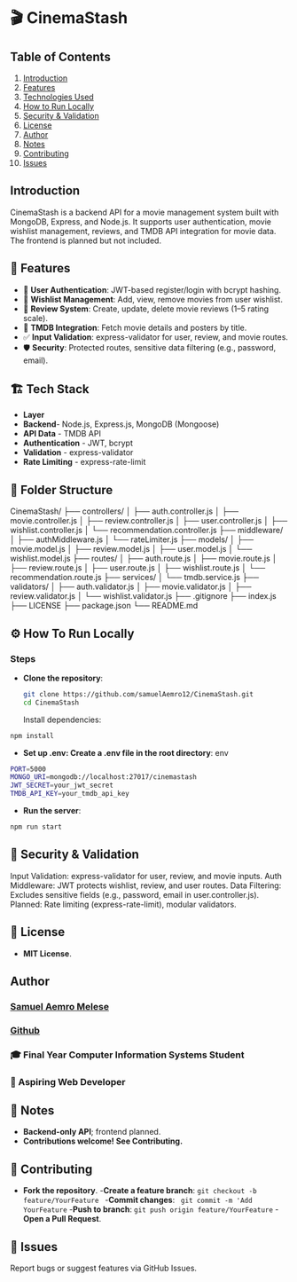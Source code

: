 # 🎬 CinemaStash

## Table of Contents
1. [Introduction](#introduction)
2. [Features](#features)
3. [Technologies Used](#technologies-used)
4. [How to Run Locally](#how-to-run-locally)
5. [Security & Validation](#Security-&-Validation)
7. [License](#license)
8. [Author](#author)
9. [Notes](#notes)
10. [Contributing](#contributing)
11. [Issues](#issues)

## Introduction 
CinemaStash is a backend API for a movie management system built with MongoDB, Express, and Node.js. It supports user authentication, movie wishlist management, reviews, and TMDB API integration for movie data. The frontend is planned but not included.

## 🚀 Features

- 🔐 **User Authentication**: JWT-based register/login with bcrypt hashing.
- 📝 **Wishlist Management**: Add, view, remove movies from user wishlist.
- 🌟 **Review System**: Create, update, delete movie reviews (1–5 rating scale).
- 🎥 **TMDB Integration**: Fetch movie details and posters by title.
- ✅ **Input Validation**: express-validator for user, review, and movie routes.
- 🛡️ **Security**: Protected routes, sensitive data filtering (e.g., password, email).

## 🏗️ Tech Stack
- **Layer** 
- **Backend**- Node.js, Express.js, MongoDB (Mongoose)
- **API Data** - TMDB API
- **Authentication** - JWT, bcrypt
- **Validation** - express-validator
- **Rate Limiting** - express-rate-limit

## 📁 Folder Structure
CinemaStash/
├── controllers/
│   ├── auth.controller.js
│   ├── movie.controller.js
│   ├── review.controller.js
│   ├── user.controller.js
│   ├── wishlist.controller.js
│   └── recommendation.controller.js
├── middleware/
│   ├── authMiddleware.js
│   └── rateLimiter.js
├── models/
│   ├── movie.model.js
│   ├── review.model.js
│   ├── user.model.js
│   └── wishlist.model.js
├── routes/
│   ├── auth.route.js
│   ├── movie.route.js
│   ├── review.route.js
│   ├── user.route.js
│   ├── wishlist.route.js
│   └── recommendation.route.js
├── services/
│   └── tmdb.service.js
├── validators/
│   ├── auth.validator.js
│   ├── movie.validator.js
│   ├── review.validator.js
│   └── wishlist.validator.js
├── .gitignore
├── index.js
├── LICENSE
├── package.json
└── README.md


## ⚙️ How To Run Locally

### Steps

- **Clone the repository**:
   ```bash
   git clone https://github.com/samuelAemro12/CinemaStash.git   
   cd CinemaStash
   ```
   Install dependencies:
``` bash
npm install
```
- **Set up .env: Create a .env file in the root directory**:
env
```bash
PORT=5000
MONGO_URI=mongodb://localhost:27017/cinemastash
JWT_SECRET=your_jwt_secret
TMDB_API_KEY=your_tmdb_api_key
```
- **Run the server**:
```bash
npm run start
```

## 🔐 Security & Validation

Input Validation: express-validator for user, review, and movie inputs.
Auth Middleware: JWT protects wishlist, review, and user routes.
Data Filtering: Excludes sensitive fields (e.g., password, email in user.controller.js).
Planned: Rate limiting (express-rate-limit), modular validators.

## 📃 License
-  **MIT License**.

## Author
### [Samuel Aemro Melese](#samuelaemrowork12@gmail.com)
### [Github](#https://github.com/samuelAemro12/)

### 🎓 Final Year Computer Information Systems Student
### 💼 Aspiring Web Developer

## 📌 Notes

- **Backend-only API**; frontend planned.
- **Contributions welcome! See Contributing.**

## 🤝 Contributing
- **Fork the repository**.
-**Create a feature branch**:
  ```git checkout -b feature/YourFeature ```
-**Commit changes**:
  ``` git commit -m 'Add YourFeature```
-**Push to branch**:
  ```git push origin feature/YourFeature```
-**Open a Pull Request**.

## 🐛 Issues
Report bugs or suggest features via GitHub Issues.

